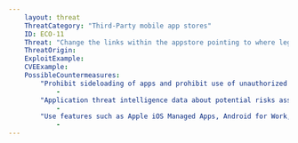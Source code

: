 ```yaml
---
    layout: threat
    ThreatCategory: "Third-Party mobile app stores"
    ID: ECO-11
    Threat: "Change the links within the appstore pointing to where legitimate apps are stored to fake or malicious versions of the apps"
    ThreatOrigin:
    ExploitExample:
    CVEExample:
    PossibleCountermeasures:
        "Prohibit sideloading of apps and prohibit use of unauthorized app stores":
            - 
        "Application threat intelligence data about potential risks associated with apps installed on devices":
            - 
        "Use features such as Apple iOS Managed Apps, Android for Work, or Samsung KNOX Workspace that provide some level of separation between personal apps and enterprise apps to mitigate the impact of malicious behaviors.":
            - 
---
```

